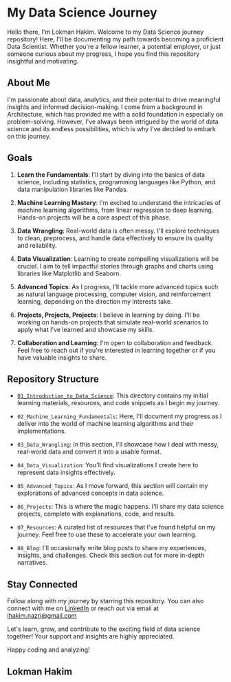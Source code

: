 # My Data Science Journey

Hello there, I'm Lokman Hakim. Welcome to my Data Science journey repository! Here, I'll be documenting my path towards becoming a proficient Data Scientist. Whether you're a fellow learner, a potential employer, or just someone curious about my progress, I hope you find this repository insightful and motivating.

## About Me

I'm passionate about data, analytics, and their potential to drive meaningful insights and informed decision-making. I come from a background in Architecture, which has provided me with a solid foundation in especially on problem-solving. However, I've always been intrigued by the world of data science and its endless possibilities, which is why I've decided to embark on this journey.

## Goals

1. **Learn the Fundamentals**: I'll start by diving into the basics of data science, including statistics, programming languages like Python, and data manipulation libraries like Pandas.

2. **Machine Learning Mastery**: I'm excited to understand the intricacies of machine learning algorithms, from linear regression to deep learning. Hands-on projects will be a core aspect of this phase.

3. **Data Wrangling**: Real-world data is often messy. I'll explore techniques to clean, preprocess, and handle data effectively to ensure its quality and reliability.

4. **Data Visualization**: Learning to create compelling visualizations will be crucial. I aim to tell impactful stories through graphs and charts using libraries like Matplotlib and Seaborn.

5. **Advanced Topics**: As I progress, I'll tackle more advanced topics such as natural language processing, computer vision, and reinforcement learning, depending on the direction my interests take.

6. **Projects, Projects, Projects**: I believe in learning by doing. I'll be working on hands-on projects that simulate real-world scenarios to apply what I've learned and showcase my skills.

7. **Collaboration and Learning**: I'm open to collaboration and feedback. Feel free to reach out if you're interested in learning together or if you have valuable insights to share.

## Repository Structure

- [`01_Introduction_to_Data_Science`](https://github.com/lokmanTech/01_Introduction_to_Data_Science): This directory contains my initial learning materials, resources, and code snippets as I begin my journey.

- `02_Machine_Learning_Fundamentals`: Here, I'll document my progress as I deliver into the world of machine learning algorithms and their implementations.

- `03_Data_Wrangling`: In this section, I'll showcase how I deal with messy, real-world data and convert it into a usable format.

- `04_Data_Visualization`: You'll find visualizations I create here to represent data insights effectively.

- `05_Advanced_Topics`: As I move forward, this section will contain my explorations of advanced concepts in data science.

- `06_Projects`: This is where the magic happens. I'll share my data science projects, complete with explanations, code, and results.

- `07_Resources`: A curated list of resources that I've found helpful on my journey. Feel free to use these to accelerate your own learning.

- `08_Blog`: I'll occasionally write blog posts to share my experiences, insights, and challenges. Check this section out for more in-depth narratives.

## Stay Connected

Follow along with my journey by starring this repository. You can also connect with me on [LinkedIn](https://www.linkedin.com/in/lhakimnazri/) or reach out via email at lhakim.nazri@gmail.com

Let's learn, grow, and contribute to the exciting field of data science together! Your support and insights are highly appreciated.

Happy coding and analyzing!

## Lokman Hakim

